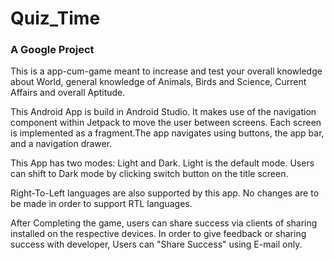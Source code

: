 # Quiz_Time
### A Google Project

This is a app-cum-game meant to increase and test your overall knowledge about World, general knowledge of Animals, Birds and Science,
Current Affairs and overall Aptitude.

This Android App is build in Android Studio. It makes use of the navigation component within Jetpack to move the user between screens. Each screen is implemented as a fragment.The app navigates using buttons, the app bar, and a navigation drawer.

This App has two modes: Light and Dark. Light is the default mode. Users can shift to Dark mode by clicking switch button on the title screen.

Right-To-Left languages are also supported by this app. No changes are to be made in order to support RTL languages.

After Completing the game, users can share success via clients of sharing installed on the respective devices. In order to give feedback or sharing success with developer, Users can "Share Success" using E-mail only.
